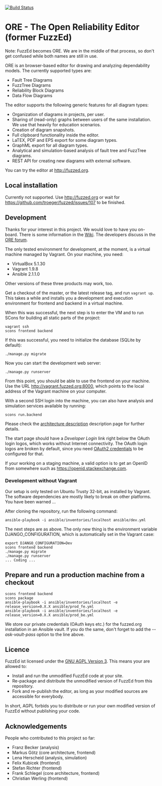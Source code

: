 [![Build Status](https://travis-ci.org/troeger/fuzzed.svg?branch=master)](https://travis-ci.org/troeger/fuzzed)

# ORE - The Open Reliability Editor (former FuzzEd)

Note: FuzzEd becomes ORE. We are in the middle of that process, so don't get confused while both names are still in use.

ORE is an browser-based editor for drawing and analyzing dependability models. The currently supported types are:

* Fault Tree Diagrams
* FuzzTree Diagrams
* Reliability Block Diagrams
* Data Flow Diagrams

The editor supports the following generic features for all diagram types:

* Organization of diagrams in projects, per user.
* Sharing of (read-only) graphs between users of the same installation. We use that heavily for education scenarios.
* Creation of diagram snapshots.
* Full clipboard functionality inside the editor.
* LaTEX, PDF and EPS export for some diagram types.
* GraphML export for all diagram types.
* Analytical and simulation-based analysis of fault tree and FuzzTree diagrams. 
* REST API for creating new diagrams with external software.

You can try the editor at http://fuzzed.org.

## Local installation

Currently not supported. Use http://fuzzed.org or wait for https://github.com/troeger/fuzzed/issues/107 to be finished.

## Development

Thanks for your interest in this project. We would love to have you on-board. There is some information in the [Wiki](https://github.com/troeger/fuzzed/wiki/Home). The developers discuss in the [ORE forum](https://groups.google.com/forum/#!forum/ore-dev).

The only tested environment for development, at the moment, is a virtual machine managed by Vagrant. On your machine, you need:

  * VirtualBox 5.1.30
  * Vagrant 1.9.8
  * Ansible 2.1.1.0
  
Other versions of these three products may work, too.
  
Get a checkout of the master, or the latest release tag, and run ``vagrant up``. This takes a while and installs you a development and execution environment for frontend and backend in a virtual machine.

When this was successful, the next step is to enter the VM and to run SCons for building all static parts of the project:

    vagrant ssh
    scons frontend backend

If this was successful, you need to initialize the database (SQLite by default):

    ./manage.py migrate

Now you can start the development web server:

    ./manage.py runserver

From this point, you should be able to use the frontend on your machine. Use the URL http://vagrant.fuzzed.org:8000, which points to the local address of the Vagrant machine on your computer. 

With a second SSH login into the machine, you can also have analysis and simulation services available by running:

    scons run.backend 

Please check the [architecture description](https://github.com/troeger/fuzzed/wiki/FuzzEdArchitecture) description page for further details.

The start page should have a *Developer Login* link right below the OAuth login logos, which works without Internet connectivity.  The OAuth login logos are broken by default, since you need [OAuth2 credentials](https://github.com/troeger/fuzzed/wiki/OAuth2Cred) to be configured for that.

If your working on a staging machine, a valid option is to get an OpenID from somewhere such as https://openid.stackexchange.com.

### Development without Vagrant

Our setup is only tested on Ubuntu Trusty 32-bit, as installed by Vagrant. The software dependencies are mostly likely to break on other platforms. You have been warned ...

After cloning the repository, run the following command:

    ansible-playbook -i ansible/inventories/localhost ansible/dev.yml 

The next steps are as above. The only new thing is the environment variable DJANGO_CONFIGURATION, which is automatically set in the Vagrant case:

    export DJANGO_CONFIGURATION=Dev
    scons frontend backend
    ./manage.py migrate 
    ./manage.py runserver 
    ... Coding ...

## Prepare and run a production machine from a checkout

    scons frontend backend
    scons package
    ansible-playbook -i ansible/inventories/localhost -e release_version=0.X.X ansible/prod_fe.yml
    ansible-playbook -i ansible/inventories/localhost -e release_version=0.X.X ansible/prod_be.yml

We store our private credentials (OAuth keys etc.) for the fuzzed.org installation in an Ansible vault.
If you do the same, don't forget to add the *--ask-vault-pass* option to the line above.

## Licence

FuzzEd ist licensed under the [GNU AGPL Version 3](http://en.wikipedia.org/wiki/Affero_General_Public_License). This means your are allowed to:

* Install and run the unmodified FuzzEd code at your site.
* Re-package and distribute the unmodified version of FuzzEd from this repository. 
* Fork and re-publish the editor, as long as your modified sources are accessible for everybody.

In short, AGPL forbids you to distribute or run your own modified version of FuzzEd without publishing your code.
 
## Acknowledgements

People who contributed to this project so far:

* Franz Becker      (analysis)
* Markus Götz       (core architecture, frontend)
* Lena Herscheid    (analysis, simulation)
* Felix Kubicek     (frontend)
* Stefan Richter    (frontend)
* Frank Schlegel    (core architecture, frontend)
* Christian Werling (frontend)
